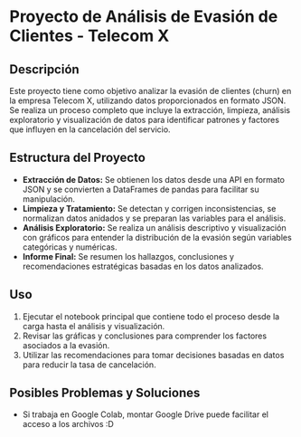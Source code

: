 # Proyecto de Análisis de Evasión de Clientes - Telecom X

## Descripción

Este proyecto tiene como objetivo analizar la evasión de clientes (churn) en la empresa Telecom X, utilizando datos proporcionados en formato JSON. Se realiza un proceso completo que incluye la extracción, limpieza, análisis exploratorio y visualización de datos para identificar patrones y factores que influyen en la cancelación del servicio.

## Estructura del Proyecto

- **Extracción de Datos:** Se obtienen los datos desde una API en formato JSON y se convierten a DataFrames de pandas para facilitar su manipulación.  
- **Limpieza y Tratamiento:** Se detectan y corrigen inconsistencias, se normalizan datos anidados y se preparan las variables para el análisis.  
- **Análisis Exploratorio:** Se realiza un análisis descriptivo y visualización con gráficos para entender la distribución de la evasión según variables categóricas y numéricas.  
- **Informe Final:** Se resumen los hallazgos, conclusiones y recomendaciones estratégicas basadas en los datos analizados.

## Uso

1. Ejecutar el notebook principal que contiene todo el proceso desde la carga hasta el análisis y visualización.  
2. Revisar las gráficas y conclusiones para comprender los factores asociados a la evasión.  
3. Utilizar las recomendaciones para tomar decisiones basadas en datos para reducir la tasa de cancelación.

## Posibles Problemas y Soluciones

- Si trabaja en Google Colab, montar Google Drive puede facilitar el acceso a los archivos :D

